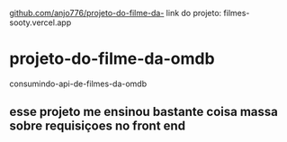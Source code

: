 [github.com/anjo776/projeto-do-filme-da-](https://github.com/anjo776/projeto-do-filme-da-omdb.git)
link do projeto: filmes-sooty.vercel.app
 # projeto-do-filme-da-omdb
 consumindo-api-de-filmes-da-omdb
## esse projeto me ensinou bastante coisa massa sobre requisiçoes no front end
